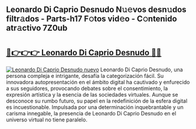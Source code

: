 ## Leonardo Di Caprio Desnudo N𝚞𝚎vos desn𝚞dos filtr𝚊dos - Parts-h17 F𝚘tos vid𝚎o - C𝚘ntenido atr𝚊ctivo 7Z0ub

# <h2><a href="http://mbbdm3.tromn.icu/?c=Leonardo+Di+Caprio+Desnudo">🔗👉👉👉 Leonardo Di Caprio Desnudo 🔗🔗</a></h2>

[![Leonardo Di Caprio Desnudo nuevo](https://i.imgur.com/pEAQMta.gif)](http://mbbdm3.tromn.icu/?c=Leonardo+Di+Caprio+Desnudo)
Leonardo Di Caprio Desnudo, una persona compleja e intrigante, desafía la categorización fácil. Su innovadora autopresentación en el ámbito digital ha cautivado y enfurecido a sus seguidores, provocando debates sobre el consentimiento, la expresión artística y la esencia de las sociedades virtuales. Aunque se desconoce su rumbo futuro, su papel en la redefinición de la esfera digital es incuestionable. Impulsada por una determinación inquebrantable y un carisma innegable, la presencia de Leonardo Di Caprio Desnudo en el universo virtual no tiene paralelo.
